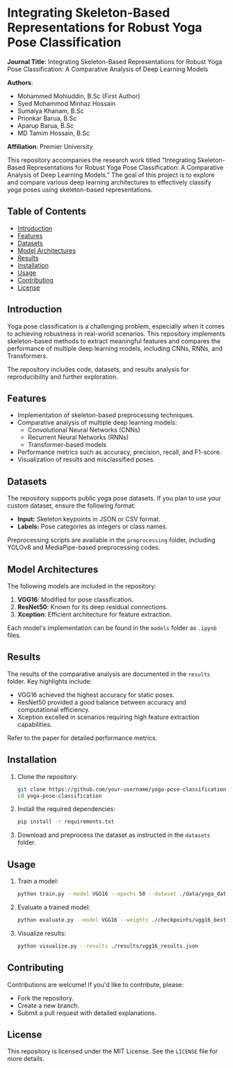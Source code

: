 # Integrating Skeleton-Based Representations for Robust Yoga Pose Classification

**Journal Title**: Integrating Skeleton-Based Representations for Robust Yoga Pose Classification: A Comparative Analysis of Deep Learning Models

**Authors**: 
- Mohammed Mohiuddin, B.Sc (First Author)
- Syed Mohammod Minhaz Hossain
- Sumaiya Khanam, B.Sc
- Prionkar Barua, B.Sc
- Aparup Barua, B.Sc
- MD Tamim Hossain, B.Sc


**Affiliation**: Premier University

This repository accompanies the research work titled "Integrating Skeleton-Based Representations for Robust Yoga Pose Classification: A Comparative Analysis of Deep Learning Models." The goal of this project is to explore and compare various deep learning architectures to effectively classify yoga poses using skeleton-based representations.

## Table of Contents

- [Introduction](#introduction)
- [Features](#features)
- [Datasets](#datasets)
- [Model Architectures](#model-architectures)
- [Results](#results)
- [Installation](#installation)
- [Usage](#usage)
- [Contributing](#contributing)
- [License](#license)

## Introduction

Yoga pose classification is a challenging problem, especially when it comes to achieving robustness in real-world scenarios. This repository implements skeleton-based methods to extract meaningful features and compares the performance of multiple deep learning models, including CNNs, RNNs, and Transformers.

The repository includes code, datasets, and results analysis for reproducibility and further exploration.

## Features

- Implementation of skeleton-based preprocessing techniques.
- Comparative analysis of multiple deep learning models:
  - Convolutional Neural Networks (CNNs)
  - Recurrent Neural Networks (RNNs)
  - Transformer-based models
- Performance metrics such as accuracy, precision, recall, and F1-score.
- Visualization of results and misclassified poses.

## Datasets

The repository supports public yoga pose datasets. If you plan to use your custom dataset, ensure the following format:

- **Input:** Skeleton keypoints in JSON or CSV format.
- **Labels:** Pose categories as integers or class names.

Preprocessing scripts are available in the `preprocessing` folder, including YOLOv8 and MediaPipe-based preprocessing codes.

## Model Architectures

The following models are included in the repository:

1. **VGG16**: Modified for pose classification.
2. **ResNet50**: Known for its deep residual connections.
3. **Xception**: Efficient architecture for feature extraction.

Each model's implementation can be found in the `models` folder as `.ipynb` files.

## Results

The results of the comparative analysis are documented in the `results` folder. Key highlights include:

- VGG16 achieved the highest accuracy for static poses.
- ResNet50 provided a good balance between accuracy and computational efficiency.
- Xception excelled in scenarios requiring high feature extraction capabilities.

Refer to the paper for detailed performance metrics.

## Installation

1. Clone the repository:

   ```bash
   git clone https://github.com/your-username/yoga-pose-classification.git
   cd yoga-pose-classification
   ```

2. Install the required dependencies:

   ```bash
   pip install -r requirements.txt
   ```

3. Download and preprocess the dataset as instructed in the `datasets` folder.

## Usage

1. Train a model:

   ```bash
   python train.py --model VGG16 --epochs 50 --dataset ./data/yoga_dataset
   ```

2. Evaluate a trained model:

   ```bash
   python evaluate.py --model VGG16 --weights ./checkpoints/vgg16_best.pth --dataset ./data/yoga_dataset
   ```

3. Visualize results:

   ```bash
   python visualize.py --results ./results/vgg16_results.json
   ```

## Contributing

Contributions are welcome! If you'd like to contribute, please:

- Fork the repository.
- Create a new branch.
- Submit a pull request with detailed explanations.

## License

This repository is licensed under the MIT License. See the `LICENSE` file for more details.
